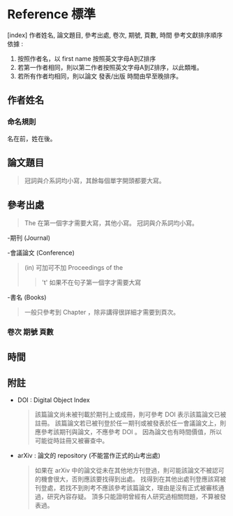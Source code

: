 # Reference 標準
[index] 作者姓名, 論文題目, 參考出處, 卷次, 期號, 頁數, 時間
參考文獻排序順序依據 : 
  1. 按照作者名，以 first name 按照英文字母A到Z排序
  2. 若第一作者相同，則以第二作者按照英文字母A到Z排序，以此類堆。
  3. 若所有作者均相同，則以論文 發表/出版 時間由早至晚排序。

## 作者姓名

### 命名規則
名在前，姓在後。

## 論文題目
> 冠詞與介系詞均小寫，其餘每個單字開頭都要大寫。

## 參考出處
> The 在第一個字才需要大寫，其他小寫。
> 冠詞與介系詞均小寫。

-期刊 (Journal)

-會議論文 (Conference)
> (in) 可加可不加
> Proceedings of the
>> 't' 如果不在句子第一個字才需要大寫

-書名 (Books)
> 一般只參考到 Chapter ，除非講得很詳細才需要到頁次。

### 卷次 期號 頁數

## 時間

## 附註
- DOI : Digital Object Index
  > 該篇論文尚未被刊載於期刊上或成冊，則可參考 DOI 表示該篇論文已被註冊。
  > 該篇論文若已被刊登於任一期刊或被發表於任一會議論文上，則應參考該期刊與論文，不應參考 DOI 。
  > 因為論文也有時間價值，所以可能從時註冊又被審查中。
  
- arXiv : 論文的 repository (不能當作正式的山考出處)
  > 如果在 arXiv 中的論文從未在其他地方刊登過，則可能該論文不被認可的機會很大，否則應該要找得到出處。
  > 找得到在其他出處刊登應該寫被刊登處，若找不到則考不應該參考該篇論文，理由是沒有正式被審核通過，研究內容存疑。
  > 頂多只能證明曾經有人研究過相關問題，不算被發表過。
